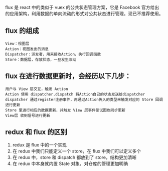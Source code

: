 flux 是 react 中的类似于 vuex 的公共状态管理方案，它是 Facebook 官方给出的应用架构，利用数据的单向流动的形式对公共状态进行管理。现已不推荐使用。

## flux 的组成

    View：视图层
    Action：视图发出的消息
    Dispatcher：派发者，用来接收Action，执行回调函数
    Store：数据层，存放状态，一旦发生改动

## flux 在进行数据更新时，会经历以下几步：

    用户与 View 层交互，触发 Action
    Action 使用 dispatcher.dispatch 将Action自己的状态发送给dispatcher
    dispatcher 通过register注册事件，再通过Action传入的类型来触发对应的 Store 回调进行更新
    Store 里进行相应的数据更新，并触发 View 层事件使试图也同步更新
    View层 收到信号进行更新

## redux 和 flux 的区别

1. redux 是 flux 中的一个实现  
2. 在 redux 中我们只能定义一个 store，在 flux 中我们可以定义多个  
3. 在 redux 中，store 和 dispatch 都放到了 store，结构更加清晰  
4. 在 redux 中本身就内置 State 对象，对仓库的管理更加明确
